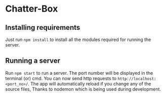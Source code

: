 # Chatter-Box

## Installing requirements

Just run `npm install` to install all the modules required for running the server.

## Running a server

Run `npm start` to run a server.
The port number will be displayed in the terminal (or) cmd.
You can now send http requests to `http://localhost:<port_no>/`.
The app will automatically reload if you change any of the source files, Thanks to nodemon which is being used during development.
